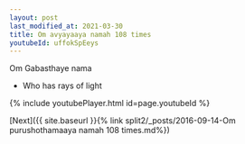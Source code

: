 ```yaml
---
layout: post
last_modified_at: 2021-03-30
title: Om avyayaaya namah 108 times
youtubeId: uffokSpEeys
---
```

 
 
Om Gabasthaye nama 
 
 -  Who has rays of light 
 
  
 
  
 
 
 
 
 
 


{% include youtubePlayer.html id=page.youtubeId %}
 
[Next]({{ site.baseurl }}{% link  split2/_posts/2016-09-14-Om purushothamaaya namah 108 times.md%})
 
